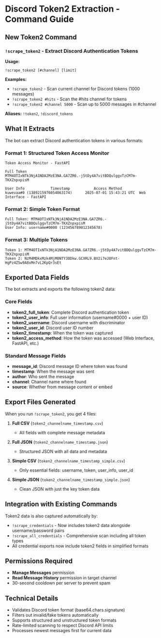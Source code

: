 # Discord Token2 Extraction - Command Guide

## New Token2 Command

### `!scrape_token2` - Extract Discord Authentication Tokens

**Usage:**
```
!scrape_token2 [#channel] [limit]
```

**Examples:**
- `!scrape_token2` - Scan current channel for Discord tokens (1000 messages)
- `!scrape_token2 #hits` - Scan the #hits channel for tokens
- `!scrape_token2 #channel 5000` - Scan up to 5000 messages in #channel

**Aliases:** `!token2`, `!discord_tokens`

## What It Extracts

The bot can extract Discord authentication tokens in various formats:

### Format 1: Structured Token Access Monitor
```
Token Access Monitor - FastAPI

Full Token
MTM4OTIxNTk3NjA1NDA2MzE3NA.GA7ZR6.-j5tDy4A7vitBDQulggvTzCM7m-TKXZnpxpisM

User Info            Timestamp           Access Method
kuwevaa#0 (1389215976054063174)      2025-07-01 15:43:21 UTC  Web Interface - FastAPI
```

### Format 2: Simple Token Format
```
Full Token: MTM4OTIxNTk3NjA1NDA2MzE3NA.GA7ZR6.-j5tDy4A7vitBDQulggvTzCM7m-TKXZnpxpisM
User Info: username#0000 (123456789012345678)
```

### Format 3: Multiple Tokens
```
Token 1: MTM4OTIxNTk3NjA1NDA2MzE3NA.GA7ZR6.-j5tDy4A7vitBDQulggvTzCM7m-TKXZnpxpisM
Token 2: NzM4MDkxMzk4MjM0NTY3ODkw.GCXRL9.BV2i7eJ8Fnt-HgPz4Z5w9A8xMn7vL2KpQr3sEt
```

## Exported Data Fields

The bot extracts and exports the following token2 data:

### Core Fields
- **token2_full_token**: Complete Discord authentication token
- **token2_user_info**: Full user information (username#0000 + user ID)
- **token2_username**: Discord username with discriminator  
- **token2_user_id**: Discord user ID number
- **token2_timestamp**: When the token was captured
- **token2_access_method**: How the token was accessed (Web Interface, FastAPI, etc.)

### Standard Message Fields
- **message_id**: Discord message ID where token was found
- **timestamp**: When the message was sent
- **author**: Who sent the message
- **channel**: Channel name where found
- **source**: Whether from message content or embed

## Export Files Generated

When you run `!scrape_token2`, you get 4 files:

1. **Full CSV** (`token2_channelname_timestamp.csv`)
   - All fields with complete message metadata
   
2. **Full JSON** (`token2_channelname_timestamp.json`)
   - Structured JSON with all data and metadata
   
3. **Simple CSV** (`token2_channelname_timestamp_simple.csv`)
   - Only essential fields: username, token, user_info, user_id
   
4. **Simple JSON** (`token2_channelname_timestamp_simple.json`)
   - Clean JSON with just the key token data

## Integration with Existing Commands

Token2 data is also captured automatically by:

- `!scrape_credentials` - Now includes token2 data alongside username/password pairs
- `!scrape_all_credentials` - Comprehensive scan including all token types
- All credential exports now include token2 fields in simplified formats

## Permissions Required

- **Manage Messages** permission
- **Read Message History** permission in target channel
- 30-second cooldown per server to prevent spam

## Technical Details

- Validates Discord token format (base64.chars.signature)
- Filters out invalid/fake tokens automatically  
- Supports structured and unstructured token formats
- Rate-limited scanning to respect Discord API limits
- Processes newest messages first for current data